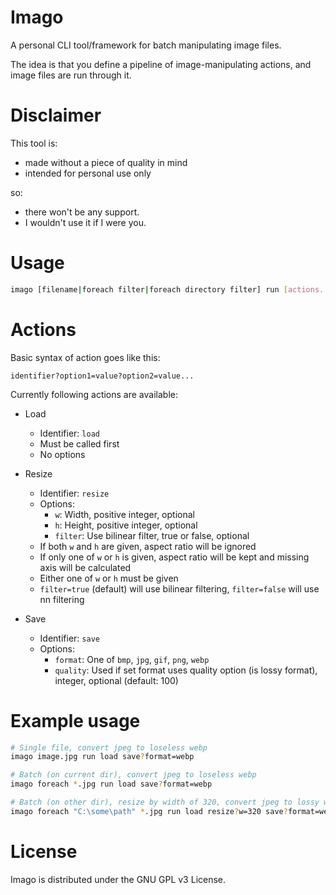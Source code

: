 # Imago

A personal CLI tool/framework for batch manipulating image files.

The idea is that you define a pipeline of image-manipulating actions, and image files are run through it.

# Disclaimer

This tool is:

- made without a piece of quality in mind
- intended for personal use only

so:

- there won't be any support.
- I wouldn't use it if I were you.

# Usage

```sh
imago [filename|foreach filter|foreach directory filter] run [actions...]
```

# Actions

Basic syntax of action goes like this:

```
identifier?option1=value?option2=value...
```

Currently following actions are available:

- Load
  - Identifier: `load`
  - Must be called first
  - No options

- Resize
  - Identifier: `resize`
  - Options:
    - `w`: Width, positive integer, optional
    - `h`: Height, positive integer, optional
    - `filter`: Use bilinear filter, true or false, optional
  - If both `w` and `h` are given, aspect ratio will be ignored
  - If only one of `w` or `h` is given, aspect ratio will be kept and missing axis will be calculated
  - Either one of `w` or `h` must be given
  - `filter=true` (default) will use bilinear filtering, `filter=false` will use nn filtering

- Save
  - Identifier: `save`
  - Options:
    - `format`: One of `bmp`, `jpg`, `gif`, `png`, `webp`
    - `quality`: Used if set format uses quality option (is lossy format), integer, optional (default: 100)

# Example usage

```sh
# Single file, convert jpeg to loseless webp
imago image.jpg run load save?format=webp

# Batch (on current dir), convert jpeg to loseless webp
imago foreach *.jpg run load save?format=webp

# Batch (on other dir), resize by width of 320, convert jpeg to lossy webp with quality of 80
imago foreach "C:\some\path" *.jpg run load resize?w=320 save?format=webp?quality=80
```

# License

Imago is distributed under the GNU GPL v3 License.